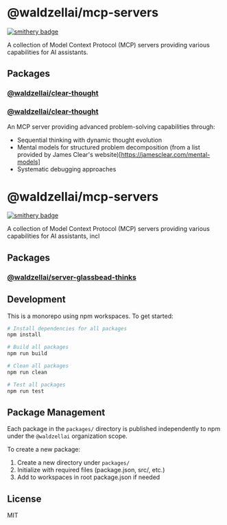 # @waldzellai/mcp-servers

[![smithery badge](https://smithery.ai/badge/@waldzellai/mcp-servers)](https://smithery.ai/server/@waldzellai/mcp-servers)

A collection of Model Context Protocol (MCP) servers providing various capabilities for AI assistants.

## Packages

### [@waldzellai/clear-thought](packages/server-clear-thought)
### [@waldzellai/clear-thought](packages/server-clear-thought)
An MCP server providing advanced problem-solving capabilities through:
- Sequential thinking with dynamic thought evolution
- Mental models for structured problem decomposition (from a list provided by James Clear's website)[https://jamesclear.com/mental-models]
- Systematic debugging approaches

# @waldzellai/mcp-servers

[![smithery badge](https://smithery.ai/badge/@waldzellai/mcp-servers)](https://smithery.ai/server/@waldzellai/mcp-servers)

A collection of Model Context Protocol (MCP) servers providing various capabilities for AI assistants, incl

## Packages

### [@waldzellai/server-glassbead-thinks](packages/server-glassbead-thinks)

## Development

This is a monorepo using npm workspaces. To get started:

```bash
# Install dependencies for all packages
npm install

# Build all packages
npm run build

# Clean all packages
npm run clean

# Test all packages
npm run test
```

## Package Management

Each package in the `packages/` directory is published independently to npm under the `@waldzellai` organization scope.

To create a new package:
1. Create a new directory under `packages/`
2. Initialize with required files (package.json, src/, etc.)
3. Add to workspaces in root package.json if needed

## License
MIT
